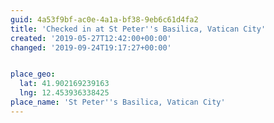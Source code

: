 ```yaml
---
guid: 4a53f9bf-ac0e-4a1a-bf38-9eb6c61d4fa2
title: 'Checked in at St Peter''s Basilica, Vatican City'
created: '2019-05-27T12:42:00+00:00'
changed: '2019-09-24T19:17:27+00:00'


place_geo:
  lat: 41.902169239163
  lng: 12.453936338425
place_name: 'St Peter''s Basilica, Vatican City'
---
```


